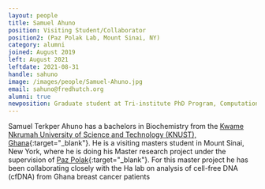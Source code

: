 ```yaml
---
layout: people
title: Samuel Ahuno
position: Visiting Student/Collaborator
position2: (Paz Polak Lab, Mount Sinai, NY)
category: alumni
joined: August 2019
left: August 2021
leftdate: 2021-08-31
handle: sahuno
image: /images/people/Samuel-Ahuno.jpg
email: sahuno@fredhutch.org
alumni: true
newposition: Graduate student at Tri-institute PhD Program, Computational Biology & Medicine
---
```


Samuel  Terkper Ahuno has a bachelors in Biochemistry from the [Kwame Nkrumah University of Science and Technology (KNUST), Ghana](https://web.knust.edu.gh/){:target="_blank"}. He is a visiting masters student in Mount Sinai, New York, where he is doing his Master research project under the supervision of [Paz Polak](https://www.mountsinai.org/profiles/paz-polak){:target="_blank"}. For this master project he has been collaborating closely with the Ha lab on analysis of cell-free DNA (cfDNA) from Ghana breast cancer patients
